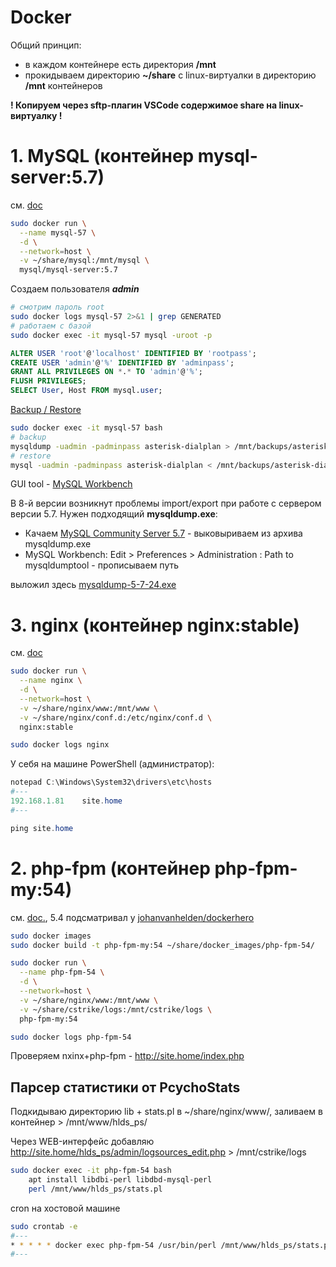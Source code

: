 # Docker

Общий принцип:
- в каждом контейнере есть директория **/mnt**
- прокидываем директорию **~/share** с linux-виртуалки в директорию **/mnt** контейнеров

**! Копируем через sftp-плагин VSCode содержимое share на linux-виртуалку !**









# 1. MySQL (контейнер mysql-server:5.7)
см. [doc](https://hub.docker.com/_/mysql)

```bash
sudo docker run \
  --name mysql-57 \
  -d \
  --network=host \
  -v ~/share/mysql:/mnt/mysql \
  mysql/mysql-server:5.7
```

Создаем пользователя ***admin***
```bash
# смотрим пароль root
sudo docker logs mysql-57 2>&1 | grep GENERATED
# работаем с базой
sudo docker exec -it mysql-57 mysql -uroot -p
```

```sql
ALTER USER 'root'@'localhost' IDENTIFIED BY 'rootpass';
CREATE USER 'admin'@'%' IDENTIFIED BY 'adminpass';
GRANT ALL PRIVILEGES ON *.* TO 'admin'@'%';
FLUSH PRIVILEGES;
SELECT User, Host FROM mysql.user;
```

[Backup / Restore](https://dev.mysql.com/doc/refman/5.7/en/mysqldump.html)
```bash
sudo docker exec -it mysql-57 bash
# backup
mysqldump -uadmin -padminpass asterisk-dialplan > /mnt/backups/asterisk-dialplan/structure_and_data.sql
# restore
mysql -uadmin -padminpass asterisk-dialplan < /mnt/backups/asterisk-dialplan/structure_and_data.sql
```

GUI tool - [MySQL Workbench](https://dev.mysql.com/downloads/workbench/)

В 8-й версии возникнут проблемы import/export при работе с сервером версии 5.7. Нужен подходящий **mysqldump.exe**:
- Качаем [MySQL Community Server 5.7](https://dev.mysql.com/downloads/mysql/) - выковыриваем из архива mysqldump.exe
- MySQL Workbench: Edit > Preferences > Administration : Path to mysqldumptool - прописываем путь

выложил здесь [mysqldump-5-7-24.exe](files/mysql/mysqldump-5-7-24.exe)









# 3. nginx (контейнер nginx:stable)
см. [doc](https://hub.docker.com/_/nginx)

```bash
sudo docker run \
  --name nginx \
  -d \
  --network=host \
  -v ~/share/nginx/www:/mnt/www \
  -v ~/share/nginx/conf.d:/etc/nginx/conf.d \
  nginx:stable

sudo docker logs nginx
```

У себя на машине PowerShell (администратор):
```powershell
notepad C:\Windows\System32\drivers\etc\hosts
#---
192.168.1.81	site.home
#---

ping site.home
```









# 2. php-fpm (контейнер php-fpm-my:54)
см. [doc.](https://hub.docker.com/_/php/), 5.4 подсматривал у [johanvanhelden/dockerhero](https://hub.docker.com/r/johanvanhelden/dockerhero-php-5.4-fpm/dockerfile)

```bash
sudo docker images
sudo docker build -t php-fpm-my:54 ~/share/docker_images/php-fpm-54/

sudo docker run \
  --name php-fpm-54 \
  -d \
  --network=host \
  -v ~/share/nginx/www:/mnt/www \
  -v ~/share/cstrike/logs:/mnt/cstrike/logs \
  php-fpm-my:54

sudo docker logs php-fpm-54
```

Проверяем nxinx+php-fpm - http://site.home/index.php


## Парсер статистики от PcychoStats

Подкидываю директорию lib + stats.pl в ~/share/nginx/www/, заливаем в контейнер > /mnt/www/hlds_ps/

Через WEB-интерфейс добавляю http://site.home/hlds_ps/admin/logsources_edit.php > /mnt/cstrike/logs

```bash
sudo docker exec -it php-fpm-54 bash
    apt install libdbi-perl libdbd-mysql-perl
    perl /mnt/www/hlds_ps/stats.pl
```

cron на хостовой машине
```bash
sudo crontab -e
#---
* * * * * docker exec php-fpm-54 /usr/bin/perl /mnt/www/hlds_ps/stats.pl 1>>/home/ars/hlds_stats.log 2>&1
#---
```